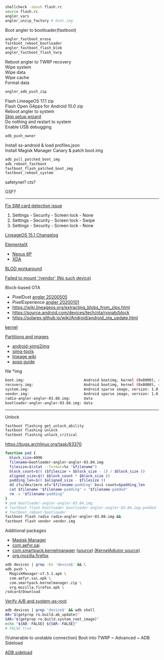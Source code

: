 ```bash
shellcheck -sbash flash.rc
source flash.rc
angler_vars
angler_unzip_factory # boot.img
```

Boot angler to bootloader(fastboot)

```bash
angler_fastboot_erase
fastboot_reboot_bootloader
angler_fastboot_flash_blob
angler_fastboot_flash_twrp
```

Reboot angler to TWRP recovery  
Wipe system  
Wipe data  
Wipe cache  
Format data

```bash
angler_adb_push_zip
```

Flash LineageOS 17.1 zip  
Flash Open GApps for Android 10.0 zip  
Reboot angler to system  
[Skip setup wizard](https://www.reddit.com/r/LineageOS/comments/6pficb/is_there_some_way_of_bypassing_the_lineageos/dkp15k1?utm_source=share&utm_medium=web2x&context=3)  
Do nothing and restart to system  
Enable USB debugging

```bash
adb_push_owner
```

Install ss-android & load profiles.json  
Install Magisk Manager Canary & patch boot.img

```bash
adb_pull_patched_boot_img
adb_reboot_fastboot
fastboot_flash_patched_boot_img
fastboot_reboot_system
```

safetynet? cts?

GSF?

---

[Fix SIM card detection issue](https://forum.xda-developers.com/nexus-6p/orig-development/rom-lineageos-15-0-nexus-6p-angler-t3716789)
1. Settings - Security - Screen lock - None
1. Settings - Security - Screen lock - Swipe  
1. Settings - Security - Screen lock - None

[LineageOS 15.1 Changelog](https://www.lineageoslog.com/15.1)

[ElementalX](https://elementalx.org/)
* [Nexus 6P](https://elementalx.org/devices/nexus-6p/)
* [XDA](https://forum.xda-developers.com/nexus-6p/orig-development/kernel-elementalx-n6p-t3240571)

[BLOD workaround](https://forum.xda-developers.com/nexus-6p/general/bootloop-death-blod-workaround-zip-t3819515)

[Failed to mount '/vendor' (No such device)](https://sourceforge.net/p/pixeldustproject/discussion/general/thread/8d56bbe433/)

Block-based OTA
* PixelDust [angler 20200505](https://sourceforge.net/projects/pixeldustproject/files/ota/angler/)
* PixelExperience [angler 20200101](https://download.pixelexperience.org/angler)
* https://wiki.lineageos.org/extracting_blobs_from_zips.html
* https://source.android.com/devices/tech/ota/nonab/block
* https://solarex.github.io/wiki/Android/android_ota_update.html

[kernel](https://forum.xda-developers.com/nexus-6p/help/how-to-make-angler-build-t3262968/page2)

[Partitions and images](https://source.android.com/devices/bootloader/partitions-images)
* [android-simg2img](https://aur.archlinux.org/packages/android-simg2img/)
* [simg-tools](https://aur.archlinux.org/packages/simg-tools/)
* [lineage wiki](https://wiki.lineageos.org/extracting_blobs_from_zips.html)
* [aosp guide](https://source.android.com/devices/bootloader/partitions-images)

file \*img
```bash
boot.img:                           Android bootimg, kernel (0x8000), ramdisk (0x2000000), page size: 4096, cmdline (androidboot.hardware=angler androidboot.console=ttyHSL0 msm_rtb.filter=0x37 ehci-hcd.park=3 lpm)
recovery.img:                       Android bootimg, kernel (0x8000), ramdisk (0x2000000), page size: 4096, cmdline (androidboot.hardware=angler androidboot.console=ttyHSL0 msm_rtb.filter=0x37 ehci-hcd.park=3 lpm)
system.img:                         Android sparse image, version: 1.0, Total of 786432 4096-byte output blocks in 3898 input chunks.
vendor.img:                         Android sparse image, version: 1.0, Total of 51200 4096-byte output blocks in 845 input chunks.
radio-angler-angler-03.88.img:      data
bootloader-angler-angler-03.84.img: data
```

---

Unlock

```bash
fastboot flashing get_unlock_ability
fastboot flashing unlock
fastboot flashing unlock_critical
```

https://bugs.archlinux.org/task/63370

```bash
function pad {
  block_size=4096
  filename=bootloader-angler-angler-03.84.img
  filesize=$(stat --format=%s "$filename")
  block_count=$(( ($filesize + $block_size - 1) / $block_size ))
  aligned_size=$(( $block_count * $block_size ))
  padding_len=$(( $aligned_size - $filesize ))
  dd if=/dev/zero of="$filename-padding" bs=1 count=$padding_len
  cat $filename "$filename-padding" > "$filename-padded"
  rm -v "$filename-padding"
}
# pad bootloader-angler-angler-03.84.img
# fastboot flash bootloader bootloader-angler-angler-03.84.img-padded
# fastboot reboot-bootloader
fastboot flash radio radio-angler-angler-03.88.img &&
fastboot flash vendor vendor.img
```

Additional packages
* [Magisk Manager](https://github.com/topjohnwu/Magisk/releases)
* [com.aefyr.sai](https://apk.support/download-app/com.aefyr.sai)
* [com.smartpack.kernelmanager](https://apk.support/download-app/com.smartpack.kernelmanager) [(source)](https://github.com/SmartPack/SmartPack-Kernel-Manager) [(KernelAdiutor source)](https://github.com/Grarak/KernelAdiutor)
* [org.mozilla.firefox](https://apk.support/download-app/org.mozilla.firefox)

```bash
adb devices | grep -Ee 'device$' && \
adb push \
  MagiskManager-v7.5.1.apk \
  com.aefyr.sai.apk \
  com.smartpack.kernelmanager.zip \
  org.mozilla.firefox.apk \
/sdcard/Download
```

[Verify A/B and system-as-root](https://topjohnwu.github.io/Magisk/install.html#knowing-your-device)

```bash
adb devices | grep 'device$' && adb shell
AB="$(getprop ro.build.ab_update)"
SAR="$(getprop ro.build.system_root_image)"
echo "${AB:-FALSE} ${SAR:-FALSE}"
# FALSE true
```

(Vulnerable to unstable connection) Boot into TWRP ~ Advanced ~ ADB Sideload

[ADB sideload](https://twrp.me/faq/ADBSideload.html)


